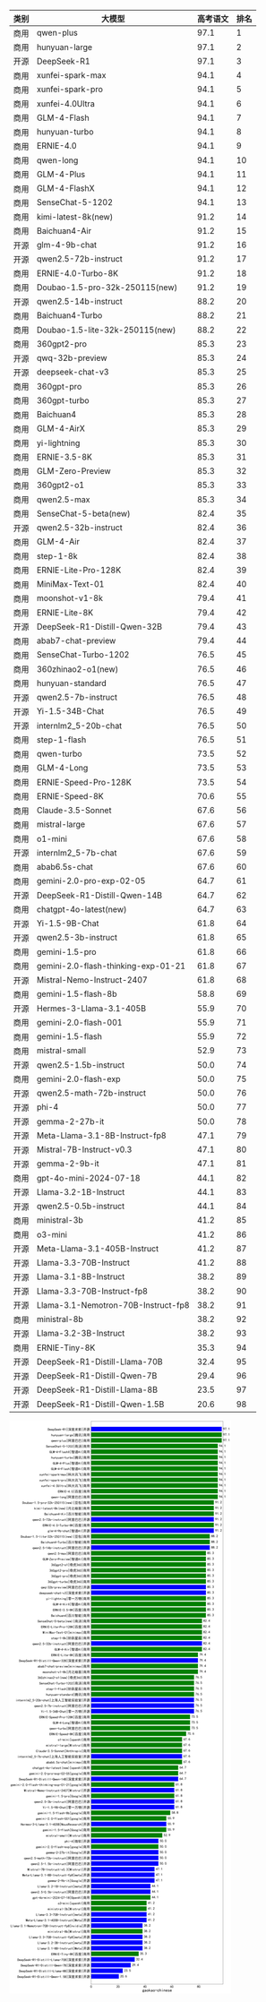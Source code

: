 
| 类别 | 大模型                         | 高考语文 | 排名 |
|-----|------------------------------|---------|----|
|商用|qwen-plus|97.1|1|
|商用|hunyuan-large|97.1|2|
|开源|DeepSeek-R1|97.1|3|
|商用|xunfei-spark-max|94.1|4|
|商用|xunfei-spark-pro|94.1|5|
|商用|xunfei-4.0Ultra|94.1|6|
|商用|GLM-4-Flash|94.1|7|
|商用|hunyuan-turbo|94.1|8|
|商用|ERNIE-4.0|94.1|9|
|商用|qwen-long|94.1|10|
|商用|GLM-4-Plus|94.1|11|
|商用|GLM-4-FlashX|94.1|12|
|商用|SenseChat-5-1202|94.1|13|
|商用|kimi-latest-8k(new)|91.2|14|
|商用|Baichuan4-Air|91.2|15|
|开源|glm-4-9b-chat|91.2|16|
|开源|qwen2.5-72b-instruct|91.2|17|
|商用|ERNIE-4.0-Turbo-8K|91.2|18|
|商用|Doubao-1.5-pro-32k-250115(new)|91.2|19|
|开源|qwen2.5-14b-instruct|88.2|20|
|商用|Baichuan4-Turbo|88.2|21|
|商用|Doubao-1.5-lite-32k-250115(new)|88.2|22|
|商用|360gpt2-pro|85.3|23|
|开源|qwq-32b-preview|85.3|24|
|开源|deepseek-chat-v3|85.3|25|
|商用|360gpt-pro|85.3|26|
|商用|360gpt-turbo|85.3|27|
|商用|Baichuan4|85.3|28|
|商用|GLM-4-AirX|85.3|29|
|商用|yi-lightning|85.3|30|
|商用|ERNIE-3.5-8K|85.3|31|
|商用|GLM-Zero-Preview|85.3|32|
|商用|360gpt2-o1|85.3|33|
|商用|qwen2.5-max|85.3|34|
|商用|SenseChat-5-beta(new)|82.4|35|
|开源|qwen2.5-32b-instruct|82.4|36|
|商用|GLM-4-Air|82.4|37|
|商用|step-1-8k|82.4|38|
|商用|ERNIE-Lite-Pro-128K|82.4|39|
|商用|MiniMax-Text-01|82.4|40|
|商用|moonshot-v1-8k|79.4|41|
|商用|ERNIE-Lite-8K|79.4|42|
|开源|DeepSeek-R1-Distill-Qwen-32B|79.4|43|
|商用|abab7-chat-preview|79.4|44|
|商用|SenseChat-Turbo-1202|76.5|45|
|商用|360zhinao2-o1(new)|76.5|46|
|商用|hunyuan-standard|76.5|47|
|开源|qwen2.5-7b-instruct|76.5|48|
|开源|Yi-1.5-34B-Chat|76.5|49|
|开源|internlm2_5-20b-chat|76.5|50|
|商用|step-1-flash|76.5|51|
|商用|qwen-turbo|73.5|52|
|商用|GLM-4-Long|73.5|53|
|商用|ERNIE-Speed-Pro-128K|73.5|54|
|商用|ERNIE-Speed-8K|70.6|55|
|商用|Claude-3.5-Sonnet|67.6|56|
|商用|mistral-large|67.6|57|
|商用|o1-mini|67.6|58|
|开源|internlm2_5-7b-chat|67.6|59|
|商用|abab6.5s-chat|67.6|60|
|商用|gemini-2.0-pro-exp-02-05|64.7|61|
|开源|DeepSeek-R1-Distill-Qwen-14B|64.7|62|
|商用|chatgpt-4o-latest(new)|64.7|63|
|开源|Yi-1.5-9B-Chat|61.8|64|
|开源|qwen2.5-3b-instruct|61.8|65|
|商用|gemini-1.5-pro|61.8|66|
|商用|gemini-2.0-flash-thinking-exp-01-21|61.8|67|
|开源|Mistral-Nemo-Instruct-2407|61.8|68|
|商用|gemini-1.5-flash-8b|58.8|69|
|开源|Hermes-3-Llama-3.1-405B|55.9|70|
|商用|gemini-2.0-flash-001|55.9|71|
|商用|gemini-1.5-flash|55.9|72|
|商用|mistral-small|52.9|73|
|开源|qwen2.5-1.5b-instruct|50.0|74|
|商用|gemini-2.0-flash-exp|50.0|75|
|开源|qwen2.5-math-72b-instruct|50.0|76|
|开源|phi-4|50.0|77|
|开源|gemma-2-27b-it|50.0|78|
|开源|Meta-Llama-3.1-8B-Instruct-fp8|47.1|79|
|开源|Mistral-7B-Instruct-v0.3|47.1|80|
|开源|gemma-2-9b-it|47.1|81|
|商用|gpt-4o-mini-2024-07-18|44.1|82|
|开源|Llama-3.2-1B-Instruct|44.1|83|
|开源|qwen2.5-0.5b-instruct|44.1|84|
|商用|ministral-3b|41.2|85|
|商用|o3-mini|41.2|86|
|开源|Meta-Llama-3.1-405B-Instruct|41.2|87|
|开源|Llama-3.3-70B-Instruct|41.2|88|
|开源|Llama-3.1-8B-Instruct|38.2|89|
|开源|Llama-3.3-70B-Instruct-fp8|38.2|90|
|开源|Llama-3.1-Nemotron-70B-Instruct-fp8|38.2|91|
|商用|ministral-8b|38.2|92|
|开源|Llama-3.2-3B-Instruct|38.2|93|
|商用|ERNIE-Tiny-8K|35.3|94|
|开源|DeepSeek-R1-Distill-Llama-70B|32.4|95|
|开源|DeepSeek-R1-Distill-Qwen-7B|29.4|96|
|开源|DeepSeek-R1-Distill-Llama-8B|23.5|97|
|开源|DeepSeek-R1-Distill-Qwen-1.5B|20.6|98|


![lin](../pic/gaokao-chinese.png)
